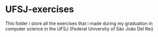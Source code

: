# UFSJ-exercises
This folder i store all the exercises that i made during my graduation in computer science in the UFSJ (Federal University of São João Del Rei)

